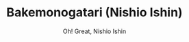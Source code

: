 --- 
slug: "bakemonogatari-nishio-ishin"
title: "Bakemonogatari (Nishio Ishin)"
publishdate: "2018-12-15"
src: "https://365manga.net/manga/bakemonogatari-nishio-ishin"
author: "Oh! Great, Nishio Ishin"
image: "https://data.365manga.net/images/thumbnails/32775-bakemonogatari-nishio-ishin.jpg"
tags: ["Action","Comedy","Drama","Fantasy","Mystery","Romance","School life","Shounen","Shounen ai","Supernatural"]
chapters: ["Vol.2 Chapter 17 ","Vol.2 Chapter 16 ","Chapter 15 ","Chapter 14 ","Chapter 13 ","Chapter 12 ","Chapter 11 ","Chapter 10 ","Chapter 9 ","Chapter 8 ","Chapter 7 ","Chapter 6 ","Chapter 5 ","Chapter 4 ","Chapter 3 ","Chapter 2 ","Chapter 1"]
chapterlinks: ["https://365manga.net/bakemonogatari-nishio-ishin/chapter-17.html","https://365manga.net/bakemonogatari-nishio-ishin/chapter-16.html","https://365manga.net/bakemonogatari-nishio-ishin/chapter-15.html","https://365manga.net/bakemonogatari-nishio-ishin/chapter-14.html","https://365manga.net/bakemonogatari-nishio-ishin/chapter-13.html","https://365manga.net/bakemonogatari-nishio-ishin/chapter-12.html","https://365manga.net/bakemonogatari-nishio-ishin/chapter-11.html","https://365manga.net/bakemonogatari-nishio-ishin/chapter-10.html","https://365manga.net/bakemonogatari-nishio-ishin/chapter-9.html","https://365manga.net/bakemonogatari-nishio-ishin/chapter-8.html","https://365manga.net/bakemonogatari-nishio-ishin/chapter-7.html","https://365manga.net/bakemonogatari-nishio-ishin/chapter-6.html","https://365manga.net/bakemonogatari-nishio-ishin/chapter-5.html","https://365manga.net/bakemonogatari-nishio-ishin/chapter-4.html","https://365manga.net/bakemonogatari-nishio-ishin/chapter-3.html","https://365manga.net/bakemonogatari-nishio-ishin/chapter-2.html","https://365manga.net/bakemonogatari-nishio-ishin/chapter-1.html"]
description: "Koyomi Araragi, a third year high school student who is almost human again after briefly becoming a vampire. One day, a classmate named Hitagi Senjougahara, who infamously never talks to anyone, falls down the stairs into Koyomi's arms. He discovers that Hitagi weighs next to nothing, in defiance of physics. Despite being threatened by her, Koyomi offers his help, and introduces her to Meme Oshino, a middle-aged homeless man who helped him stop being a vampire."
---